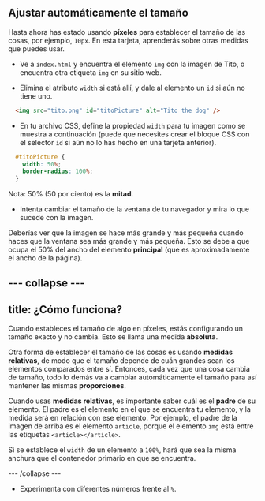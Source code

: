 ## Ajustar automáticamente el tamaño

Hasta ahora has estado usando **píxeles** para establecer el tamaño de las cosas, por ejemplo, `10px`. En esta tarjeta, aprenderás sobre otras medidas que puedes usar.

+ Ve a `index.html` y encuentra el elemento `img` con la imagen de Tito, o encuentra otra etiqueta `img` en su sitio web.

+ Elimina el atributo `width` si está allí, y dale al elemento un `id` si aún no tiene uno.

```html
  <img src="tito.png" id="titoPicture" alt="Tito the dog" />
```

+ En tu archivo CSS, define la propiedad `width` para tu imagen como se muestra a continuación (puede que necesites crear el bloque CSS con el selector `id` si aún no lo has hecho en una tarjeta anterior).

```css
  #titoPicture {
    width: 50%;
    border-radius: 100%;
  }
```

Nota: 50% (50 por ciento) es la **mitad**.

+ Intenta cambiar el tamaño de la ventana de tu navegador y mira lo que sucede con la imagen.

Deberías ver que la imagen se hace más grande y más pequeña cuando haces que la ventana sea más grande y más pequeña. Esto se debe a que ocupa el 50% del ancho del elemento **principal** (que es aproximadamente el ancho de la página).

## \--- collapse \---

## title: ¿Cómo funciona?

Cuando estableces el tamaño de algo en píxeles, estás configurando un tamaño exacto y no cambia. Esto se llama una medida **absoluta**.

Otra forma de establecer el tamaño de las cosas es usando **medidas relativas**, de modo que el tamaño depende de cuán grandes sean los elementos comparados entre sí. Entonces, cada vez que una cosa cambia de tamaño, todo lo demás va a cambiar automáticamente el tamaño para así mantener las mismas **proporciones**.

Cuando usas **medidas relativas**, es importante saber cuál es el **padre** de su elemento. El padre es el elemento en el que se encuentra tu elemento, y la medida será en relación con ese elemento. Por ejemplo, el padre de la imagen de arriba es el elemento `article`, porque el elemento `img` está entre las etiquetas `<article></article>`.

Si se establece el `width` de un elemento a `100%`, hará que sea la misma anchura que el contenedor primario en que se encuentra.

\--- /collapse \---

+ Experimenta con diferentes números frente al `%`.
